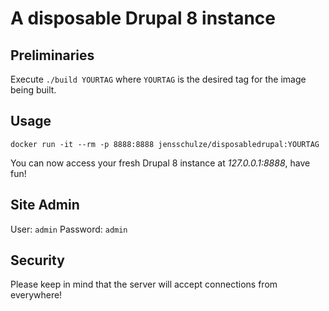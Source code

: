 # A disposable Drupal 8 instance

## Preliminaries
Execute `./build YOURTAG` where `YOURTAG` is the desired tag for the image being built.

## Usage
`docker run -it --rm -p 8888:8888 jensschulze/disposabledrupal:YOURTAG`

You can now access your fresh Drupal 8 instance at *127.0.0.1:8888*, have fun!

## Site Admin
User: `admin`
Password: `admin`

## Security
Please keep in mind that the server will accept connections from everywhere!
